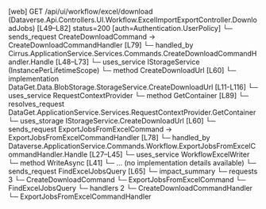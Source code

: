 [web] GET /api/ui/workflow/excel/download  (Dataverse.Api.Controllers.UI.Workflow.ExcelImportExportController.DownloadJobs)  [L49–L82] status=200 [auth=Authentication.UserPolicy]
  └─ sends_request CreateDownloadCommand -> CreateDownloadCommandHandler [L79]
    └─ handled_by Cirrus.ApplicationService.Services.Commands.CreateDownloadCommandHandler.Handle [L48–L73]
      └─ uses_service IStorageService (InstancePerLifetimeScope)
        └─ method CreateDownloadUrl [L60]
          └─ implementation DataGet.Data.BlobStorage.StorageService.CreateDownloadUrl [L11-L116]
            └─ uses_service RequestContextProvider
              └─ method GetContainer [L89]
                └─ resolves_request DataGet.ApplicationService.Services.RequestContextProvider.GetContainer
      └─ uses_storage IStorageService.CreateDownloadUrl [L60]
  └─ sends_request ExportJobsFromExcelCommand -> ExportJobsFromExcelCommandHandler [L78]
    └─ handled_by Dataverse.ApplicationService.Commands.Workflow.ExportJobsFromExcelCommandHandler.Handle [L27–L45]
      └─ uses_service WorkflowExcelWriter
        └─ method WriteAsync [L41]
          └─ ... (no implementation details available)
  └─ sends_request FindExcelJobsQuery [L65]
  └─ impact_summary
    └─ requests 3
      └─ CreateDownloadCommand
      └─ ExportJobsFromExcelCommand
      └─ FindExcelJobsQuery
    └─ handlers 2
      └─ CreateDownloadCommandHandler
      └─ ExportJobsFromExcelCommandHandler

